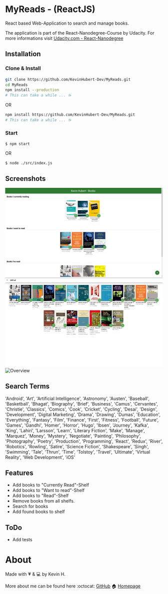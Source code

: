 # MyReads - (ReactJS)

React based Web-Application to search and manage books. 

The application is part of the React-Nanodegree-Course by Udacity.
For more informations visit [Udacity.com - React-Nanodegree](https://de.udacity.com/course/react-nanodegree--nd019)


## Installation

### Clone & Install
``` bash
git clone https://github.com/KevinHubert-Dev/MyReads.git
cd MyReads
npm install --production
# This can take a while ... ☕️
```

OR

``` bash
npm install https://github.com/KevinHubert-Dev/MyReads.git
# This can take a while ... ☕️
```


### Start
```
$ npm start
```
OR
```
$ node ./src/index.js
```

## Screenshots

![Overview](/screenshots/img1.jpg?raw=true)
![Overview](/screenshots/img2.jpg?raw=true)
![Overview](/screenshots/img3.jpg?raw=true)


## Search Terms
'Android', 'Art', 'Artificial Intelligence', 'Astronomy', 'Austen', 'Baseball', 'Basketball', 'Bhagat', 'Biography', 'Brief', 'Business', 'Camus', 'Cervantes', 'Christie', 'Classics', 'Comics', 'Cook', 'Cricket', 'Cycling', 'Desai', 'Design', 'Development', 'Digital Marketing', 'Drama', 'Drawing', 'Dumas', 'Education', 'Everything', 'Fantasy', 'Film', 'Finance', 'First', 'Fitness', 'Football', 'Future', 'Games', 'Gandhi', 'Homer', 'Horror', 'Hugo', 'Ibsen', 'Journey', 'Kafka', 'King', 'Lahiri', 'Larsson', 'Learn', 'Literary Fiction', 'Make', 'Manage', 'Marquez', 'Money', 'Mystery', 'Negotiate', 'Painting', 'Philosophy', 'Photography', 'Poetry', 'Production', 'Programming', 'React', 'Redux', 'River', 'Robotics', 'Rowling', 'Satire', 'Science Fiction', 'Shakespeare', 'Singh', 'Swimming', 'Tale', 'Thrun', 'Time', 'Tolstoy', 'Travel', 'Ultimate', 'Virtual Reality', 'Web Development', 'iOS'


## Features
- Add books to "Currently Read"-Shelf
- Add books to "Want to read"-Shelf
- Add books to "Read"-Shelf
- Remove books from all shelfs.
- Search for books
- Add found books to shelf


## ToDo
- Add tests


# About

Made with 💗 & 💻 by Kevin H.

More about me can be found here
:octocat: [GitHub](https://github.com/KevinHubert-Dev) 
🏠 [Homepage](http://Kevin-Hubert.de/)
